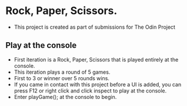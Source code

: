 # Rock, Paper, Scissors.
- This project is created as part of submissions for The Odin Project

## Play at the console
- First iteration is a Rock, Paper, Scissors that is played entirely at the console.
- This iteration plays a round of 5 games.
- First to 3 or winner over 5 rounds wins.
- If you came in contact with this project before a UI is added, you can press F12 or right click and click inspect to play at the console.
- Enter playGame(); at the console to begin.